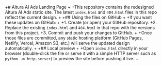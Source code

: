 +# Altura AI Ads Landing Page
+
+This repository contains the redesigned Altura AI Ads static site. The latest `index.html` and `404.html` files in this repo reflect the current design.
+
+## Using the files on GitHub
+
+If you want these updates on GitHub:
+
+1. Create (or open) your GitHub repository.
+2. Replace the existing `index.html` and `404.html` in that repo with the versions from this project.
+3. Commit and push your changes to GitHub.
+
+Once those files are committed, any static hosting platform (GitHub Pages, Netlify, Vercel, Amazon S3, etc.) will serve the updated design automatically.
+
+## Local preview
+
+Open `index.html` directly in your browser (double-click the file or serve it with a simple HTTP server such as `python -m http.server`) to preview the site before pushing it live.
+
